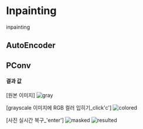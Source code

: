 # Inpainting
inpainting

## AutoEncoder

## PConv

#### 결과 값
[원본 이미지]
![gray](https://user-images.githubusercontent.com/72767245/99153168-419dde80-26ea-11eb-98fb-9aca373f5b84.jpg)

[grayscale 이미지에 RGB 컬러 입히기_click'c']
![colored](https://user-images.githubusercontent.com/72767245/99153169-4367a200-26ea-11eb-8ac1-776ee3d89186.png)

[사진 실시간 복구_'enter']
![masked](https://user-images.githubusercontent.com/72767245/99153170-45316580-26ea-11eb-9144-7a6e95323273.png)
![resulted](https://user-images.githubusercontent.com/72767245/99153171-45c9fc00-26ea-11eb-9ae2-adb61f17b056.png)

